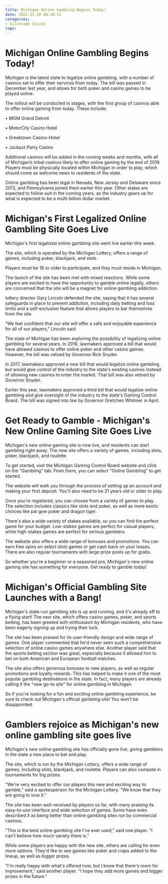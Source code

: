 ```yaml
---
title: Michigan Online Gambling Begins Today!
date: 2022-11-10 00:20:11
categories:
- Silverado Casino
tags:
---
```



#  Michigan Online Gambling Begins Today!

Michigan is the latest state to legalize online gambling, with a number of casinos set to offer their services from today. The bill was passed in December last year, and allows for both poker and casino games to be played online.

The rollout will be conducted in stages, with the first group of casinos able to offer online gaming from today. These include:

• MGM Grand Detroit

• MotorCity Casino Hotel

• Greektown Casino-Hotel

• Jackpot Party Casino

Additional casinos will be added in the coming weeks and months, with all of Michigan’s tribal casinos likely to offer online gaming by the end of 2019. Players must be physically located within Michigan in order to play, which should come as welcome news to residents of the state.

Online gambling has been legal in Nevada, New Jersey and Delaware since 2013, and Pennsylvania joined them earlier this year. Other states are expected to follow suit in the coming years, as the industry gears up for what is expected to be a multi-billion dollar market.

#  Michigan's First Legalized Online Gambling Site Goes Live

Michigan's first legalized online gambling site went live earlier this week.

The site, which is operated by the Michigan Lottery, offers a range of games, including poker, blackjack, and slots.

Players must be 18 or older to participate, and they must reside in Michigan.

The launch of the site has been met with mixed reactions. While some players are excited to have the opportunity to gamble online legally, others are concerned that the site will be a magnet for online gambling addiction.

 lottery director Gary Lincoln defended the site, saying that it has several safeguards in place to prevent addiction, including daily betting and loss limits and a self-exclusion feature that allows players to bar themselves from the site.

"We feel confident that our site will offer a safe and enjoyable experience for all of our players," Lincoln said.

The state of Michigan has been exploring the possibility of legalizing online gambling for several years. In 2016, lawmakers approved a bill that would have allowed casinos to offer online poker and other casino games. However, the bill was vetoed by Governor Rick Snyder.

In 2017, lawmakers approved a new bill that would legalize online gambling but would give control of the industry to the state's existing casinos instead of allowing new casinos to enter the market. That bill was also vetoed by Governor Snyder.

Earlier this year, lawmakers approved a third bill that would legalize online gambling and give oversight of the industry to the state's Gaming Control Board. The bill was signed into law by Governor Gretchen Whitmer in April.

#  Get Ready to Gamble - Michigan's New Online Gaming Site Goes Live

Michigan's new online gaming site is now live, and residents can start gambling right away. The new site offers a variety of games, including slots, poker, blackjack, and roulette.

To get started, visit the Michigan Gaming Control Board website and click on the "Gambling" tab. From there, you can select "Online Gambling" to get started.

The website will walk you through the process of setting up an account and making your first deposit. You'll also need to be 21 years old or older to play.

Once you're registered, you can choose from a variety of games to play. The selection includes classics like slots and poker, as well as more exotic choices like pai gow poker and dragon tiger.

There's also a wide variety of stakes available, so you can find the perfect game for your budget. Low-stakes games are perfect for casual players, while high-stakes games are perfect for serious gamblers.

The website also offers a wide range of bonuses and promotions. You can earn free spins on select slots games or get cash back on your losses. There are also regular tournaments with large prize pools up for grabs.

So whether you're a beginner or a seasoned pro, Michigan's new online gaming site has something for everyone. Get ready to gamble today!

#  Michigan's Official Gambling Site Launches with a Bang!

Michigan's state-run gambling site is up and running, and it's already off to a flying start! The new site, which offers casino games, poker, and sports betting, has been greeted with enthusiasm by Michigan residents, who have been eagerly signing up and trying their luck.

The site has been praised for its user-friendly design and wide range of games. One player commented that he'd never seen such a comprehensive selection of online casino games anywhere else. Another player said that the sports betting section was great, especially because it allowed him to bet on both American and European football matches.

The site also offers generous bonuses to new players, as well as regular promotions and loyalty rewards. This has helped to make it one of the most popular gambling destinations in the state. In fact, many players are already calling it the "new go-to site" for online gambling in Michigan.

So if you're looking for a fun and exciting online gambling experience, be sure to check out Michigan's official gambling site! You won't be disappointed.

#  Gamblers rejoice as Michigan's new online gambling site goes live

Michigan's new online gambling site has officially gone live, giving gamblers in the state a new place to bet and play.

The site, which is run by the Michigan Lottery, offers a wide range of games, including slots, blackjack, and roulette. Players can also compete in tournaments for big prizes.

"We're very excited to offer our players this new and exciting way to gamble," said a spokesperson for the Michigan Lottery. "We know that they are going to love it."

The site has been well-received by players so far, with many praising its easy-to-use interface and wide selection of games. Some have even described it as being better than online gambling sites run by commercial casinos.

"This is the best online gambling site I've ever used," said one player. "I can't believe how much variety there is."

While some players are happy with the new site, others are calling for even more options. They'd like to see games like poker and craps added to the lineup, as well as bigger prizes.

"I'm really happy with what's offered now, but I know that there's room for improvement," said another player. "I hope they add more games and bigger prizes in the future."